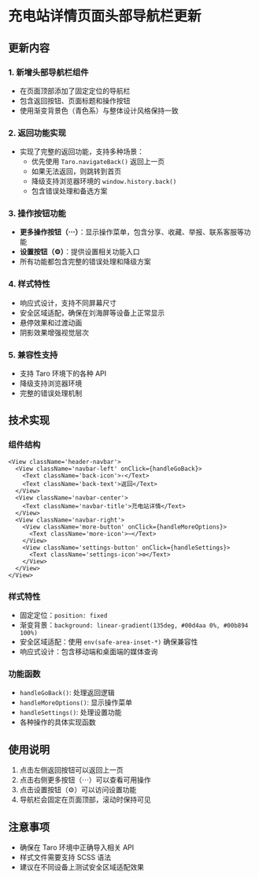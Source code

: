 # 充电站详情页面头部导航栏更新

## 更新内容

### 1. 新增头部导航栏组件
- 在页面顶部添加了固定定位的导航栏
- 包含返回按钮、页面标题和操作按钮
- 使用渐变背景色（青色系）与整体设计风格保持一致

### 2. 返回功能实现
- 实现了完整的返回功能，支持多种场景：
  - 优先使用 `Taro.navigateBack()` 返回上一页
  - 如果无法返回，则跳转到首页
  - 降级支持浏览器环境的 `window.history.back()`
  - 包含错误处理和备选方案

### 3. 操作按钮功能
- **更多操作按钮（⋯）**：显示操作菜单，包含分享、收藏、举报、联系客服等功能
- **设置按钮（⚙）**：提供设置相关功能入口
- 所有功能都包含完整的错误处理和降级方案

### 4. 样式特性
- 响应式设计，支持不同屏幕尺寸
- 安全区域适配，确保在刘海屏等设备上正常显示
- 悬停效果和过渡动画
- 阴影效果增强视觉层次

### 5. 兼容性支持
- 支持 Taro 环境下的各种 API
- 降级支持浏览器环境
- 完整的错误处理机制

## 技术实现

### 组件结构
```tsx
<View className='header-navbar'>
  <View className='navbar-left' onClick={handleGoBack}>
    <Text className='back-icon'>‹</Text>
    <Text className='back-text'>返回</Text>
  </View>
  <View className='navbar-center'>
    <Text className='navbar-title'>充电站详情</Text>
  </View>
  <View className='navbar-right'>
    <View className='more-button' onClick={handleMoreOptions}>
      <Text className='more-icon'>⋯</Text>
    </View>
    <View className='settings-button' onClick={handleSettings}>
      <Text className='settings-icon'>⚙</Text>
    </View>
  </View>
</View>
```

### 样式特性
- 固定定位：`position: fixed`
- 渐变背景：`background: linear-gradient(135deg, #00d4aa 0%, #00b894 100%)`
- 安全区域适配：使用 `env(safe-area-inset-*)` 确保兼容性
- 响应式设计：包含移动端和桌面端的媒体查询

### 功能函数
- `handleGoBack()`: 处理返回逻辑
- `handleMoreOptions()`: 显示操作菜单
- `handleSettings()`: 处理设置功能
- 各种操作的具体实现函数

## 使用说明

1. 点击左侧返回按钮可以返回上一页
2. 点击右侧更多按钮（⋯）可以查看可用操作
3. 点击设置按钮（⚙）可以访问设置功能
4. 导航栏会固定在页面顶部，滚动时保持可见

## 注意事项

- 确保在 Taro 环境中正确导入相关 API
- 样式文件需要支持 SCSS 语法
- 建议在不同设备上测试安全区域适配效果
